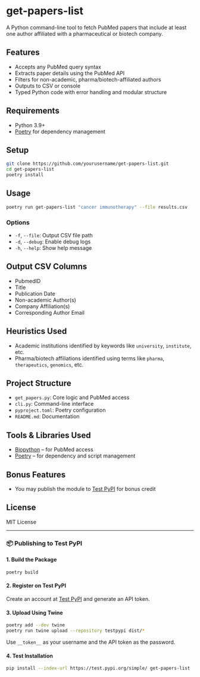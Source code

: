# get-papers-list

A Python command-line tool to fetch PubMed papers that include at least one author affiliated with a pharmaceutical or biotech company.

## Features

- Accepts any PubMed query syntax  
- Extracts paper details using the PubMed API  
- Filters for non-academic, pharma/biotech-affiliated authors  
- Outputs to CSV or console  
- Typed Python code with error handling and modular structure  

## Requirements

- Python 3.9+
- [Poetry](https://python-poetry.org/docs/#installation) for dependency management

## Setup

```bash
git clone https://github.com/yourusername/get-papers-list.git
cd get-papers-list
poetry install
```

## Usage

```bash
poetry run get-papers-list "cancer immunotherapy" --file results.csv
```

### Options

- `-f`, `--file`: Output CSV file path  
- `-d`, `--debug`: Enable debug logs  
- `-h`, `--help`: Show help message  

## Output CSV Columns

- PubmedID  
- Title  
- Publication Date  
- Non-academic Author(s)  
- Company Affiliation(s)  
- Corresponding Author Email  

## Heuristics Used

- Academic institutions identified by keywords like `university`, `institute`, etc.  
- Pharma/biotech affiliations identified using terms like `pharma`, `therapeutics`, `genomics`, etc.

## Project Structure

- `get_papers.py`: Core logic and PubMed access  
- `cli.py`: Command-line interface  
- `pyproject.toml`: Poetry configuration  
- `README.md`: Documentation  

## Tools & Libraries Used

- [Biopython](https://biopython.org/) – for PubMed access  
- [Poetry](https://python-poetry.org/) – for dependency and script management  

## Bonus Features

- You may publish the module to [Test PyPI](https://test.pypi.org/) for bonus credit

## License

MIT License

---

### 📦 Publishing to Test PyPI

#### 1. Build the Package

```bash
poetry build
```

#### 2. Register on Test PyPI

Create an account at [Test PyPI](https://test.pypi.org/account/register/) and generate an API token.

#### 3. Upload Using Twine

```bash
poetry add --dev twine
poetry run twine upload --repository testpypi dist/*
```

Use `__token__` as your username and the API token as the password.

#### 4. Test Installation

```bash
pip install --index-url https://test.pypi.org/simple/ get-papers-list
```
